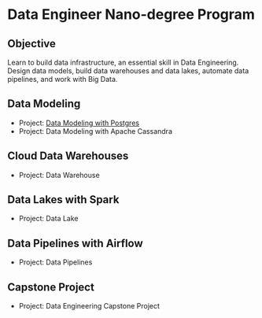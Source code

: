 # Data Engineer Nano-degree Program

## Objective

Learn to build data infrastructure, an essential skill in Data Engineering. Design data models, build data warehouses and data lakes, automate data pipelines, and work with Big Data.


## Data Modeling

* Project: [Data Modeling with Postgres](./udacity-1.1-data-modeling-postgres/)
* Project: Data Modeling with Apache Cassandra 


## Cloud Data Warehouses

* Project: Data Warehouse


## Data Lakes with Spark

* Project: Data Lake


## Data Pipelines with Airflow

* Project: Data Pipelines


## Capstone Project

* Project: Data Engineering Capstone Project

